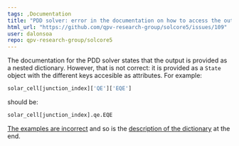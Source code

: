 ```yaml
---
tags: ,Documentation
title: "PDD solver: error in the documentation on how to access the output"
html_url: "https://github.com/qpv-research-group/solcore5/issues/109"
user: dalonsoa
repo: qpv-research-group/solcore5
---
```


The documentation for the PDD solver states that the output is provided as a nested dictionary. However, that is not correct: it is provided as a `State` object with the different keys accesible as attributes. For example:

```python
solar_cell[junction_index]['QE']['EQE']
```
should be:
```python
solar_cell[junction_index].qe.EQE
```
[The examples are incorrect](http://docs.solcore.solar/en/master/Solvers/DriftDiffusionUtilities.html#drift-diffusion-utilities) and so is the [description of the dictionary](http://docs.solcore.solar/en/master/Solvers/DriftDiffusionUtilities.html#output-dictionary) at the end. 